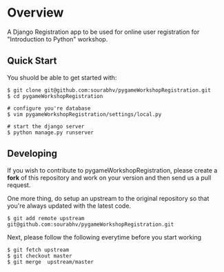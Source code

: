 Overview
========

A Django Registration app to be used for online user registration for "Introduction to Python" workshop.

Quick Start
-----------

You shuold be able to get started with:

    $ git clone git@github.com:sourabhv/pygameWorkshopRegistration.git
    $ cd pygameWorkshopRegistration 
    
    # configure you're database
    $ vim pygameWorkshopRegistration/settings/local.py

    # start the django server
    $ python manage.py runserver

Developing
----------

If you wish to contribute to pygameWorkshopRegistration, please create a
**fork** of this repository and work on your version and then send us a pull request.

One more thing, do setup an upstream to the original repository so that you're
always updated with the latest code.

    $ git add remote upstream
    git@github.com:sourabhv/pygameWorkshopRegistration.git

Next, please follow the following everytime before you start working

    $ git fetch upstream
    $ git checkout master
    $ git merge  upstream/master
